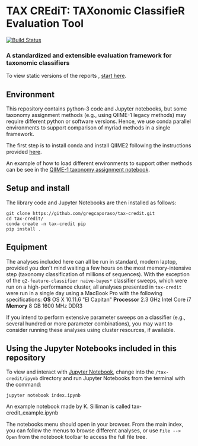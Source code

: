 # TAX CREdiT: TAXonomic ClassifieR Evaluation Tool

[![Build Status](https://travis-ci.org/caporaso-lab/tax-credit.svg?branch=master)](https://travis-ci.org/caporaso-lab/tax-credit)

### A standardized and extensible evaluation framework for taxonomic classifiers

To view static versions of the reports , [start here](https://github.com/caporaso-lab/tax-credit/blob/master/ipynb/Index.ipynb).


Environment
-----------------
This repository contains python-3 code and Jupyter notebooks, but some taxonomy assignment methods (e.g., using QIIME-1 legacy methods) may require different python or software versions. Hence, we use conda parallel environments to support comparison of myriad methods in a single framework.

The first step is to install conda and install QIIME2 following the instructions provided [here](https://docs.qiime2.org/2017.6/install/native/).

An example of how to load different environments to support other methods can be see in the [QIIME-1 taxonomy assignment notebook](https://github.com/caporaso-lab/tax-credit/blob/master/ipynb/mock-community/taxonomy-assignment-qiime1.ipynb).


Setup and install
-----------------
The library code and Jupyter Notebooks are then installed as follows:

```
git clone https://github.com/gregcaporaso/tax-credit.git
cd tax-credit/
conda create -n tax-credit pip
pip install .
```


Equipment
------------------
The analyses included here can all be run in standard, modern laptop, provided you don't mind waiting a few hours on the most memory-intensive step (taxonomy classification of millions of sequences). With the exception of the `q2-feature-classifier naive-bayes*` classifier sweeps, which were run on a high-performance cluster, all analyses presented in ``tax-credit`` were run in a single day using a MacBook Pro with the following specifications:
**OS** OS X 10.11.6 "El Capitan"
**Processor** 2.3 GHz Intel Core i7
**Memory** 8 GB 1600 MHz DDR3

If you intend to perform extensive parameter sweeps on a classifier (e.g., several hundred or more parameter combinations), you may want to consider running these analyses using cluster resources, if available.


Using the Jupyter Notebooks included in this repository
-------------------------------------------------------

To view and interact with [Jupyter Notebook](http://jupyter.org/), change into the ``/tax-credit/ipynb`` directory and run Jupyter Notebooks from the terminal with the command:

``jupyter notebook index.ipynb``

An example notebook made by K. Silliman is called tax-credit_example.ipynb

The notebooks menu should open in your browser. From the main index, you can follow the menus to browse different analyses, or use ``File --> Open`` from the notebook toolbar to access the full file tree.


